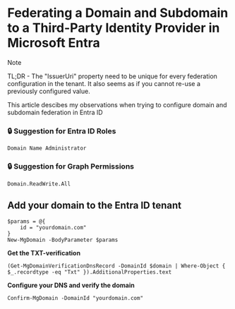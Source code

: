 # Federating a Domain and Subdomain to a Third-Party Identity Provider in Microsoft Entra

> [!NOTE]
> TL;DR - The "IssuerUri" property need to be unique for every federation configuration in the tenant. It also seems as if you cannot re-use a previously configured value.

This article descibes my observations when trying to configure domain and subdomain federation in Entra ID

### :lock: Suggestion for Entra ID Roles
`Domain Name Administrator`

### :lock: Suggestion for Graph Permissions
`Domain.ReadWrite.All`



## Add your domain to the Entra ID tenant

```
$params = @{
    id = "yourdomain.com"
}
New-MgDomain -BodyParameter $params
```
**Get the TXT-verification**
```
(Get-MgDomainVerificationDnsRecord -DomainId $domain | Where-Object { $_.recordtype -eq "Txt" }).AdditionalProperties.text
```
**Configure your DNS and verify the domain**
```
Confirm-MgDomain -DomainId "yourdomain.com"
```